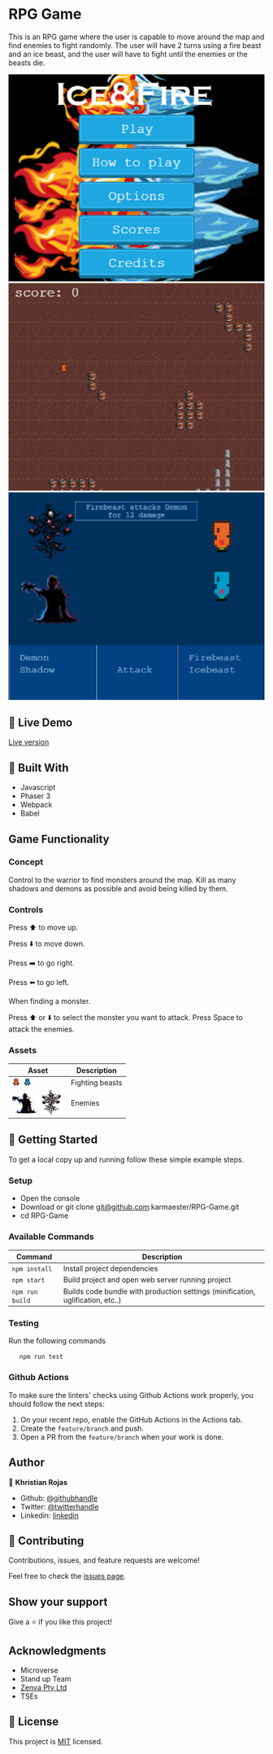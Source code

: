 # RPG Game

This is an RPG game where the user is capable to move around the map and find enemies to fight randomly. The user will have 2 turns using a fire beast and an ice beast, and the user will have to fight until the enemies or the beasts die.

![screenshot](docs/screenshot1.png)
![screenshot](docs/screenshot2.png)
![screenshot](docs/screenshot3.png)

## 🔴 Live Demo

[Live version](https://vigorous-feynman-e24bb9.netlify.app/)

## 🔨 Built With

- Javascript
- Phaser 3
- Webpack
- Babel

## Game Functionality

### Concept
Control to the warrior to find monsters around the map.
Kill as many shadows and demons as possible and avoid being killed by them.

### Controls

Press ⬆️ to move up.

Press ⬇️ to move down.

Press ➡️ to go right.

Press ⬅️ to go left.

When finding a monster.

Press ⬆️ or ⬇️ to select the monster you want to attack.
Press Space to attack the enemies.

### Assets

| Asset | Description |
|---------|-------------|
| ![beast](docs/red.png) ![beast](docs/blue.png)  | Fighting beasts |
| ![beast](docs/shadow.png) ![beast](docs/damon.png)  | Enemies |

## 👷 Getting Started

To get a local copy up and running follow these simple example steps.

### Setup

- Open the console
- Download or git clone git@github.com:karmaester/RPG-Game.git
- cd RPG-Game

### Available Commands

| Command | Description |
|---------|-------------|
| `npm install` | Install project dependencies |
| `npm start` | Build project and open web server running project |
| `npm run build` | Builds code bundle with production settings (minification, uglification, etc..) |

### Testing

Run the following commands

```
   npm run test
```

### Github Actions

To make sure the linters' checks using Github Actions work properly, you should follow the next steps:

1. On your recent repo, enable the GitHub Actions in the Actions tab.
2. Create the `feature/branch` and push.
3. Open a PR from the `feature/branch` when your work is done.

## Author

👤 **Khristian Rojas**

- Github: [@githubhandle](https://github.com/karmaester)
- Twitter: [@twitterhandle](https://twitter.com/karmaendlich)
- Linkedin: [linkedin](https://www.linkedin.com/in/khristian-rojas/)

## 🤝 Contributing

Contributions, issues, and feature requests are welcome!

Feel free to check the [issues page](https://github.com/karmaester/RPG-Game/issues).

## Show your support

Give a ⭐️ if you like this project!

## Acknowledgments

- Microverse
- Stand up Team
- [Zenva Pty Ltd](https://gamedevacademy.org/how-to-create-a-turn-based-rpg-game-in-phaser-3-part-1/)
- TSEs

## 📝 License

This project is [MIT](https://opensource.org/licenses/MIT) licensed.
